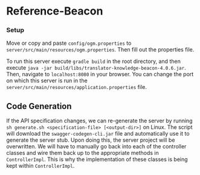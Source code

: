 # Reference-Beacon

### Setup

Move or copy and paste `config/ogm.properties` to `server/src/main/resources/ogm.properties`. Then fill out the properties file.

To run this server execute `gradle build` in the root directory, and then execute `java -jar build/libs/translator-knowledge-beacon-4.0.6.jar`. Then, navigate to `localhost:8080` in your browser. You can change the port on which this server is run in the `server/src/main/resources/application.properties` file.

## Code Generation

If the API specification changes, we can re-generate the server by running `sh generate.sh <specification-file> [<output-dir>]` on Linux. The script will download the `swagger-codegen-cli.jar` file and automatically use it to generate the server stub. Upon doing this, the server project will be overwritten. We will have to manually go back into each of the controller classes and wire them back up to the appropriate methods in `ControllerImpl`. This is why the implementation of these classes is being kept within `ControllerImpl`.